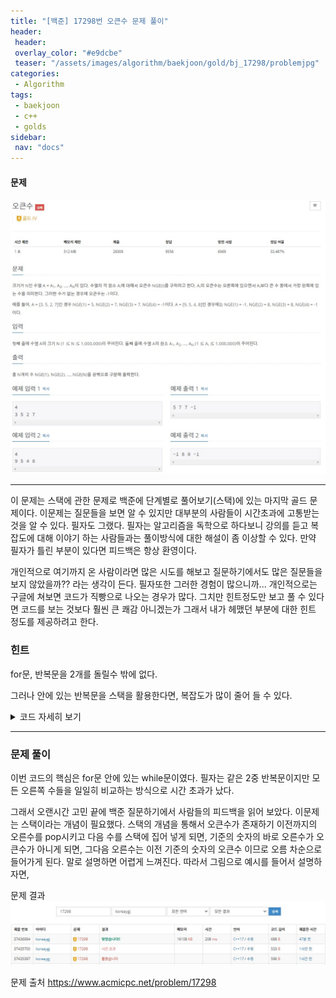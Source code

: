 ```yaml
---
title: "[백준] 17298번 오큰수 문제 풀이"
header:
 header:
 overlay_color: "#e9dcbe"
 teaser: "/assets/images/algorithm/baekjoon/gold/bj_17298/problemjpg"
categories:
 - Algorithm
tags:
 - baekjoon
 - c++
 - golds
sidebar:
 nav: "docs"
---
```


#### 문제
[![17298.cpp](/assets/images/algorithm/baekjoon/gold/bj_17298/problem.jpg)](https://www.acmicpc.net/problem/17298)
 
 -------

이 문제는 스택에 관한 문제로 백준에 단계별로 풀어보기(스택)에 있는 마지막 골드 문제이다. 이문제는 질문들을 보면 알 수 있지만 대부분의 사람들이 시간초과에 고통받는 것을 알 수 있다. 필자도 그랬다. 필자는 알고리즘을 독학으로 하다보니 강의를 듣고 복잡도에 대해 이야기 하는 사람들과는 풀이방식에 대한 해설이 좀 이상할 수 있다. 만약 필자가 틀린 부분이 있다면 피드백은 항상 환영이다.

개인적으로 여기까지 온 사람이라면 많은 시도를 해보고 질문하기에서도 많은 질문들을 보지 않았을까?? 라는 생각이 든다. 필자또한 그러한 경험이 많으니까... 개인적으로는 구글에 쳐보면 코드가 직빵으로 나오는 경우가 많다. 그치만 힌트정도만 보고 풀 수 있다면 코드를 보는 것보다 훨씬 큰 쾌감 아니겠는가 그래서 내가 헤맸던 부분에 대한 힌트 정도를 제공하려고 한다.

### 힌트

 for문, 반복문을 2개를 돌릴수 밖에 없다.

 그러나 안에 있는 반복문을 스택을 활용한다면, 복잡도가 많이 줄어 들 수 있다.

 <details>
 <summary>코드 자세히 보기</summary>
 <div markdown="1">

```cpp
#include <iostream>
#include <vector>
#include <algorithm>
using namespace std;
int main(void)
{
 cin.tie(NULL);
 cout.tie(NULL);
 ios::sync_with_stdio(false);
 int n;
 cin >> n;
 vector<int> array(n, 0);
 vector<int> stack;
 vector<int> answer(n, 0);
 for (int i = 0; i < n; i++)
  cin >> array[i];
 answer[n - 1] = -1;
 for (int i = n - 1; i >= 0; i--)
 {
  bool flag = true;
  while (!stack.empty())
  {
   if (stack.back() > array[i])
   {
    flag = false;
    answer[i] = stack.back();
    break;
   }
   stack.pop_back();
  }
  if (flag == true)
   answer[i] = -1;
  stack.push_back(array[i]);
 }
 for (int j = 0; j < n; j++)
  cout << answer[j] << " ";
 cout << endl;
 return 0;
}
 ```
 </div>
 </details>

------

### 문제 풀이

이번 코드의 핵심은 for문 안에 있는 while문이였다. 필자는 같은 2중 반복문이지만 모든 오른쪽 수들을 일일히 비교하는 방식으로 시간 초과가 났다.

그래서 오랜시간 고민 끝에 백준 질문하기에서 사람들의 피드백을 읽어 보았다. 이문제는 스택이라는 개념이 필요했다. 스택의 개념을 통해서 오큰수가 존재하기 이전까지의 오른수를 pop시키고 다음 수를 스택에 집어 넣게 되면, 기준의 숫자의 바로 오른수가 오큰수가 아니게 되면, 그다음 오른수는 이전 기준의 숫자의 오큰수 이므로 오름 차순으로 들어가게 된다. 말로 설명하면 어렵게 느껴진다. 따라서 그림으로 예시를 들어서 설명하자면,

문제 결과
![result](/assets/images/algorithm/baekjoon/gold/bj_17298/result.jpg)

문제 출처
<https://www.acmicpc.net/problem/17298>